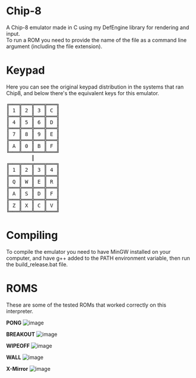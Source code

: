 # Chip-8
 A Chip-8 emulator made in C using my DefEngine library for rendering and input.  
 To run a ROM you need to provide the name of the file as a command line argument (including the file extension).
 
# Keypad
 
 Here you can see the original keypad distribution in the systems that ran Chip8, and below there's
 the equivalent keys for this emulator.

 
 <pre>
╔═══╦═══╦═══╦═══╗  
║ 1 ║ 2 ║ 3 ║ C ║  
╠═══╬═══╬═══╬═══╣  
║ 4 ║ 5 ║ 6 ║ D ║  
╠═══╬═══╬═══╬═══╣  
║ 7 ║ 8 ║ 9 ║ E ║  
╠═══╬═══╬═══╬═══╣  
║ A ║ 0 ║ B ║ F ║  
╚═══╩═══╩═══╩═══╝  
        ║  
╔═══╦═══╦═══╦═══╗  
║ 1 ║ 2 ║ 3 ║ 4 ║  
╠═══╬═══╬═══╬═══╣  
║ Q ║ W ║ E ║ R ║  
╠═══╬═══╬═══╬═══╣  
║ A ║ S ║ D ║ F ║  
╠═══╬═══╬═══╬═══╣  
║ Z ║ X ║ C ║ V ║  
╚═══╩═══╩═══╩═══╝  
</pre>

# Compiling
To compile the emulator you need to have MinGW installed on your computer, and have g++ added to the PATH environment variable, then run the build_release.bat file.

# ROMS
These are some of the tested ROMs that worked correctly on this interpreter.

**PONG**
![image](https://user-images.githubusercontent.com/66743720/150445302-54218c85-d3a5-4dc1-940b-cf2ff095dc4f.png)

**BREAKOUT**
![image](https://user-images.githubusercontent.com/66743720/150445360-8dd7c8ff-3f63-4a50-bc15-b982a5554ead.png)

**WIPEOFF**
![image](https://user-images.githubusercontent.com/66743720/150447021-4c26dada-6244-4401-a4dd-ddf3f627d9ab.png)

**WALL**
![image](https://user-images.githubusercontent.com/66743720/150447096-b45a1df0-5816-474f-814d-385c4dd06aa7.png)

**X-Mirror**
![image](https://user-images.githubusercontent.com/66743720/150447238-cc2cd375-6b86-411f-9e86-25eaaad64ba6.png)

